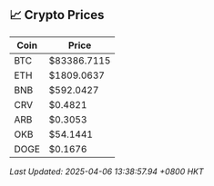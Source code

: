 ## 📈 Crypto Prices

| Coin | Price |
| ---- | ----- |
| BTC | $83386.7115 |
| ETH | $1809.0637 |
| BNB | $592.0427 |
| CRV | $0.4821 |
| ARB | $0.3053 |
| OKB | $54.1441 |
| DOGE | $0.1676 |

_Last Updated: 2025-04-06 13:38:57.94 +0800 HKT_